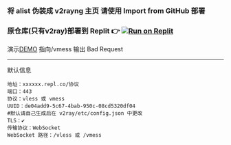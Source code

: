 
### 将 alist 伪装成 v2rayng 主页 请使用 Import from GitHub 部署

### 原仓库(只有v2ray)部署到 Replit 👉 [![Run on Replit](https://replit.com/badge/github/alanlichen/dpp-on-repl)](https://replit.com/github/sbwml/hello-repl)

演示[DEMO](https://alist.pigpigeon.repl.co)
指向/vmess 输出 Bad Request

---------------------

默认信息
```
地址：xxxxxx.repl.co/协议
端口：443
协议：vless 或 vmess
UUID：de04add9-5c67-4bab-950c-08cd5320df04 
#默认请自己生成后在 v2ray/etc/config.json 中更改
TLS：✔
传输协议：WebSocket
WebSocket 路径：/vless 或 /vmess
```
